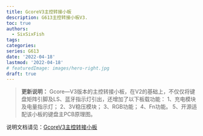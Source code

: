 ```yaml
---
title: GcoreV3主控转接小板
description: G613主控转接小板V3.
toc: true
authors:
  - SixSixFish
tags:
categories:
series: G613
date: '2022-04-18'
lastmod: '2022-04-18'
# featuredImage: images/hero-right.jpg
draft: true
---
```

>  **更新说明：**
	Gcore—V3版本的主控转接小板，在V2的基础上，不仅仅将键盘矩阵引脚及LS、蓝牙指示灯引出，还增加了以下板载功能：
	1、充电模块及电量指示灯；
	2、3V稳压模块；
	3、RGB功能；
	4、Fn功能。
	5、开源适配该小板的键盘主PCB原理图。

说明文档请见：[GcoreV3主控转接小板](/docs/g613/gcorev3doc/)


